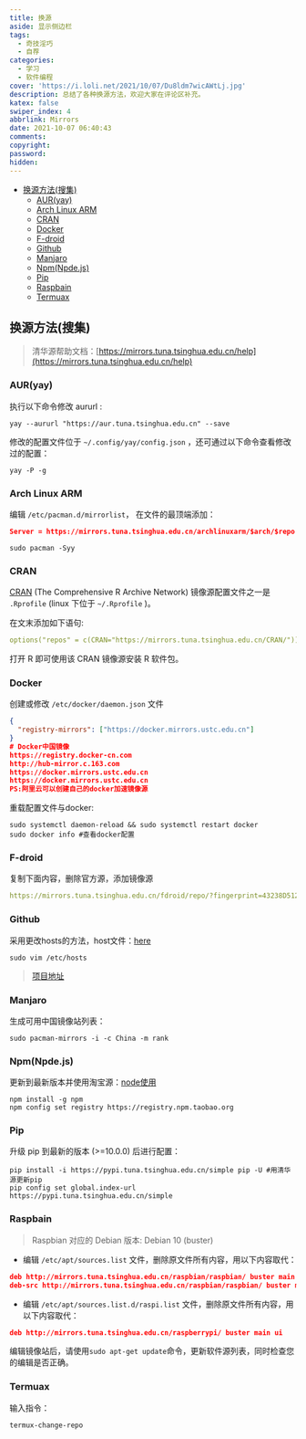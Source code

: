 ```yaml
---
title: 换源
aside: 显示侧边栏
tags:
  - 奇技淫巧
  - 自荐
categories:
  - 学习
  - 软件编程
cover: 'https://i.loli.net/2021/10/07/Du8ldm7wicAWtLj.jpg'
description: 总结了各种换源方法，欢迎大家在评论区补充。
katex: false
swiper_index: 4
abbrlink: Mirrors
date: 2021-10-07 06:40:43
comments:
copyright:
password:
hidden:
---
```



<!-- @import "[TOC]" {cmd="toc" depthFrom=1 depthTo=6 orderedList=false} -->

<!-- code_chunk_output -->

- [换源方法(搜集)](#换源方法搜集)
  - [AUR(yay)](#auryay)
  - [Arch Linux ARM](#arch-linux-arm)
  - [CRAN](#cran)
  - [Docker](#docker)
  - [F-droid](#f-droid)
  - [Github](#github)
  - [Manjaro](#manjaro)
  - [Npm(Npde.js)](#npmnpdejs)
  - [Pip](#pip)
  - [Raspbain](#raspbain)
  - [Termuax](#termuax)

<!-- /code_chunk_output -->

## 换源方法(搜集)

> 清华源帮助文档：[https://mirrors.tuna.tsinghua.edu.cn/help](https://mirrors.tuna.tsinghua.edu.cn/help)

### AUR(yay)

执行以下命令修改 aururl :

```shell
yay --aururl "https://aur.tuna.tsinghua.edu.cn" --save
```

修改的配置文件位于 `~/.config/yay/config.json` ，还可通过以下命令查看修改过的配置：

```shell
yay -P -g
```

### Arch Linux ARM

编辑 `/etc/pacman.d/mirrorlist`， 在文件的最顶端添加：

```json
Server = https://mirrors.tuna.tsinghua.edu.cn/archlinuxarm/$arch/$repo
```

```shell 更新缓存
sudo pacman -Syy
```

### CRAN

[CRAN](https://cran.r-project.org/) (The Comprehensive R Archive Network) 镜像源配置文件之一是 `.Rprofile` (linux 下位于 `~/.Rprofile` )。

在文末添加如下语句:

```yaml
options("repos" = c(CRAN="https://mirrors.tuna.tsinghua.edu.cn/CRAN/"))
```

打开 R 即可使用该 CRAN 镜像源安装 R 软件包。

### Docker

创建或修改 `/etc/docker/daemon.json` 文件

```json daemon.json
{
  "registry-mirrors": ["https://docker.mirrors.ustc.edu.cn"]
}
# Docker中国镜像
https://registry.docker-cn.com
http://hub-mirror.c.163.com
https://docker.mirrors.ustc.edu.cn
https://docker.mirrors.ustc.edu.cn
PS:阿里云可以创建自己的docker加速镜像源
```

重载配置文件与docker: 

```shell
sudo systemctl daemon-reload && sudo systemctl restart docker 
sudo docker info #查看docker配置
```

### F-droid

复制下面内容，删除官方源，添加镜像源

```yaml
https://mirrors.tuna.tsinghua.edu.cn/fdroid/repo/?fingerprint=43238D512C1E5EB2D6569F4A3AFBF5523418B82E0A3ED1552770ABB9A9C9CCAB
```

### Github

采用更改hosts的方法，host文件：[here](https://raw.hellogithub.com/hosts)

```shell
sudo vim /etc/hosts
```

> [项目地址](https://github.com/521xueweihan/GitHub520)

### Manjaro

生成可用中国镜像站列表：

```shell
sudo pacman-mirrors -i -c China -m rank
```

### Npm(Npde.js)

更新到最新版本并使用淘宝源：[node使用](https://www.codenong.com/cs106531292/)

```shell
npm install -g npm
npm config set registry https://registry.npm.taobao.org
```

### Pip

升级 pip 到最新的版本 (>=10.0.0) 后进行配置：

```shell
pip install -i https://pypi.tuna.tsinghua.edu.cn/simple pip -U #用清华源更新pip
pip config set global.index-url https://pypi.tuna.tsinghua.edu.cn/simple
```

### Raspbain

> Raspbian 对应的 Debian 版本: Debian 10 (buster) 

*  编辑 `/etc/apt/sources.list` 文件，删除原文件所有内容，用以下内容取代：

```json
deb http://mirrors.tuna.tsinghua.edu.cn/raspbian/raspbian/ buster main non-free contrib rpi
deb-src http://mirrors.tuna.tsinghua.edu.cn/raspbian/raspbian/ buster main non-free contrib rpi
```

*  编辑 `/etc/apt/sources.list.d/raspi.list` 文件，删除原文件所有内容，用以下内容取代：

```json
deb http://mirrors.tuna.tsinghua.edu.cn/raspberrypi/ buster main ui
```

编辑镜像站后，请使用`sudo apt-get update`命令，更新软件源列表，同时检查您的编辑是否正确。

### Termuax

输入指令：

```shell
termux-change-repo
```
